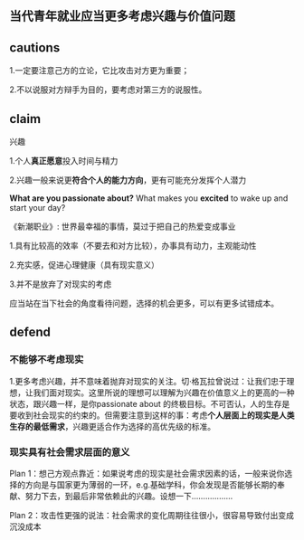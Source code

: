 ## 当代青年就业应当更多考虑兴趣与价值问题

## cautions

1.一定要注意己方的立论，它比攻击对方更为重要；

2.不以说服对方辩手为目的，要考虑对第三方的说服性。

## claim

兴趣

1.个人**真正愿意**投入时间与精力

2.兴趣一般来说更**符合个人的能力方向**，更有可能充分发挥个人潜力

**What are you passionate about?**  What makes you **excited** to wake up and start your day?

《新潮职业》: 世界最幸福的事情，莫过于把自己的热爱变成事业

1.具有比较高的效率（不要去和对方比较），办事具有动力，主观能动性

2.充实感，促进心理健康（具有现实意义）

3.并不是放弃了对现实的考虑

应当站在当下社会的角度看待问题，选择的机会更多，可以有更多试错成本。

## defend

### 不能够不考虑现实

1.更多考虑兴趣，并不意味着抛弃对现实的关注。切·格瓦拉曾说过：让我们忠于理想，让我们面对现实。这里所说的理想可以理解为兴趣在价值意义上的更高的一种状态，跟兴趣一样，是你passionate about 的终极目标。不可否认，人的生存是要收到社会现实的约束的。但需要注意到这样的事：考虑**个人层面上的现实是人类生存的最低需求**，兴趣更适合作为选择的高优先级的标准。


### 现实具有社会需求层面的意义

Plan 1：想己方观点靠近：如果说考虑的现实是社会需求因素的话，一般来说你选择的方向是与国家更为薄弱的一环，e.g.基础学科，你会发现是否能够长期的奉献、努力下去，到最后非常依赖此的兴趣。设想一下………………

Plan 2：攻击性更强的说法：社会需求的变化周期往往很小，很容易导致付出变成沉没成本




<!--stackedit_data:
eyJoaXN0b3J5IjpbNTc2ODcyMzMzLC0zNDA5MDc1OTFdfQ==
-->